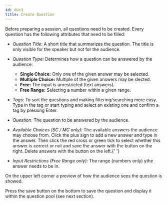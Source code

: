 ```yaml
---
id: doc3
title: Create Question
---
```


Before preparing a session, all questions need to be created. Every question has the following
attributes that need to be filled:

- *Question Title:* A short title that summarizes the question. The title is
only visible for the speaker but not for the audience.

- *Question Type:* Determines how a question can be answered by the audience:

    - __Single Choice:__ Only one of the given answer may be selected.
    - __Multiple Choice:__ Multiple of the given answers may be slected.
    - __Free:__ The input is unrestricted (text answers).
    - __Free Range:__ Selecting a number within a given range.

- *Tags:* To sort the questions and making filtering/searching more easy. Type in the tag or start typing and select an existing one and confirm a tag by pressing
Enter.

- *Question:* The question to be answered by the audience.

- *Available Choices (SC / MC only):* The available answers the audience may
choose from. Click the plus sign to add a new answer and type in the answer. Then click
the red cross or green tick to select whether this answer is correct or not and save the
answer with the button on the right. Delete answers with the button on the left.{' '}

- *Input Restrictions (Free Range only):* The range (numbers only) ythe
answer needs to be in.

On the upper left corner a preview of how the audience sees the question is showed.</p>

Press the save button on the bottom to save the question and display it within the question
pool (see next section).
